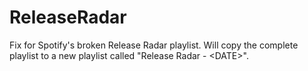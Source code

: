 # ReleaseRadar
Fix for Spotify's broken Release Radar playlist. Will copy the complete playlist to a new playlist called "Release Radar - &lt;DATE>".
